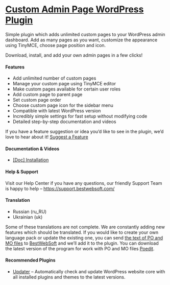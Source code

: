 <a href="https://bestwebsoft.com/products/wordpress/plugins/custom-admin-page/" target=_blank>Custom Admin Page WordPress Plugin</a>
========================

<p>Simple plugin which adds unlimited custom pages to your WordPress admin dashboard. Add as many pages as you want, customize the appearance using TinyMCE, choose page position and icon.</p>
<p>Download, install, and add your own admin pages in a few clicks!</p>
<p><span class="embed-youtube" style="text-align:center; display: block;"></span></p>
<h4>Features</h4>
<ul>
<li>Add unlimited number of custom pages</li>
<li>Manage your custom page using TinyMCE editor</li>
<li>Make custom pages available for certain user roles</li>
<li>Add custom page to parent page</li>
<li>Set custom page order</li>
<li>Choose custom page icon for the sidebar menu</li>
<li>Compatible with latest WordPress version</li>
<li>Incredibly simple settings for fast setup without modifying code</li>
<li>Detailed step-by-step documentation and videos</li>
</ul>
<p>If you have a feature suggestion or idea you&#8217;d like to see in the plugin, we&#8217;d love to hear about it! <a href="https://support.bestwebsoft.com/hc/en-us/requests/new" rel="nofollow">Suggest a Feature</a></p>
<h4>Documentation &amp; Videos</h4>
<ul>
<li><a href="https://docs.google.com/document/d/1-hvn6WRvWnOqj5v5pLUk7Awyu87lq5B_dO-Tv-MC9JQ/" rel="nofollow">[Doc] Installation</a></li>
</ul>
<h4>Help &amp; Support</h4>
<p>Visit our Help Center if you have any questions, our friendly Support Team is happy to help &#8211; <a href="https://support.bestwebsoft.com/" rel="nofollow">https://support.bestwebsoft.com/</a></p>
<h4>Translation</h4>
<ul>
<li>Russian (ru_RU)</li>
<li>Ukrainian (uk)</li>
</ul>
<p>Some of these translations are not complete. We are constantly adding new features which should be translated. If you would like to create your own language pack or update the existing one, you can send <a href="https://codex.wordpress.org/Translating_WordPress" rel="nofollow">the text of PO and MO files</a> to <a href="https://support.bestwebsoft.com/hc/en-us/requests/new" rel="nofollow">BestWebSoft</a> and we&#8217;ll add it to the plugin. You can download the latest version of the program for work with PO and MO files <a href="https://www.poedit.net/download.php" rel="nofollow">Poedit</a>.</p>
<h4>Recommended Plugins</h4>
<ul>
<li><a href="https://bestwebsoft.com/products/wordpress/plugins/updater/?k=f33e1bb49ee6d97b299ba2d41e6ff4c2" rel="nofollow">Updater</a> &#8211; Automatically check and update WordPress website core with all installed plugins and themes to the latest versions.</li>
</ul>
